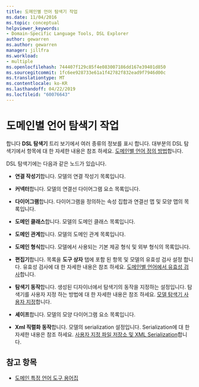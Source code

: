 ```yaml
---
title: 도메인별 언어 탐색기 작업
ms.date: 11/04/2016
ms.topic: conceptual
helpviewer_keywords:
- Domain-Specific Language Tools, DSL Explorer
author: gewarren
ms.author: gewarren
manager: jillfra
ms.workload:
- multiple
ms.openlocfilehash: 744407f129c85f4e083007186dd167e39401d850
ms.sourcegitcommit: 1fc6ee928733e61a1f42782f832ead9f7946d00c
ms.translationtype: MT
ms.contentlocale: ko-KR
ms.lasthandoff: 04/22/2019
ms.locfileid: "60076643"
---
```

# <a name="working-with-the-domain-specific-language-explorer"></a>도메인별 언어 탐색기 작업
합니다 **DSL 탐색기** 트리 보기에서 여러 종류의 정보를 표시 합니다. 대부분의 DSL 탐색기에서 항목에 대 한 자세한 내용은 참조 하세요. [도메인별 언어 정의 방법](../modeling/how-to-define-a-domain-specific-language.md)합니다.

 DSL 탐색기에는 다음과 같은 노드가 있습니다.

- **연결 작성기**합니다. 모델의 연결 작성기 목록입니다.

- **커넥터**합니다. 모델의 연결선 다이어그램 요소 목록입니다.

- **다이어그램**합니다. 다이어그램을 정의하는 속성 집합과 연결선 맵 및 모양 맵의 목록입니다.

- **도메인 클래스**합니다. 모델의 도메인 클래스 목록입니다.

- **도메인 관계**합니다. 모델의 도메인 관계 목록입니다.

- **도메인 형식**합니다. 모델에서 사용되는 기본 제공 형식 및 외부 형식의 목록입니다.

- **편집기**합니다. 목록을 **도구 상자** 탭에 포함 된 항목 및 모델의 유효성 검사 설정 합니다. 유효성 검사에 대 한 자세한 내용은 참조 하세요. [도메인별 언어에서 유효성 검사](../modeling/validation-in-a-domain-specific-language.md)합니다.

- **탐색기 동작**합니다. 생성된 디자이너에서 탐색기의 동작을 지정하는 설정입니다. 탐색기를 사용자 지정 하는 방법에 대 한 자세한 내용은 참조 하세요. [모델 탐색기 사용자 지정](../modeling/customizing-the-model-explorer.md)합니다.

- **셰이프**합니다. 모델의 모양 다이어그램 요소 목록입니다.

- **Xml 직렬화 동작**합니다. 모델의 serialization 설정입니다. Serialization에 대 한 자세한 내용은 참조 하세요. [사용자 지정 파일 저장소 및 XML Serialization](../modeling/customizing-file-storage-and-xml-serialization.md)합니다.

## <a name="see-also"></a>참고 항목

- [도메인 특정 언어 도구 용어집](https://msdn.microsoft.com/ca5e84cb-a315-465c-be24-76aa3df276aa)
